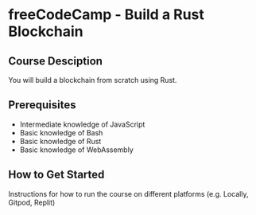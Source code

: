 # freeCodeCamp - Build a Rust Blockchain

## Course Desciption

You will build a blockchain from scratch using Rust.

## Prerequisites

- Intermediate knowledge of JavaScript
- Basic knowledge of Bash
- Basic knowledge of Rust
- Basic knowledge of WebAssembly

## How to Get Started

Instructions for how to run the course on different platforms (e.g. Locally, Gitpod, Replit)
